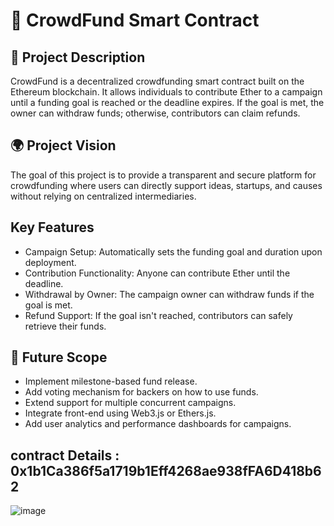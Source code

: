 # 🚀 CrowdFund Smart Contract

## 📄 Project Description
CrowdFund is a decentralized crowdfunding smart contract built on the Ethereum blockchain. It allows individuals to contribute Ether to a campaign until a funding goal is reached or the deadline expires. If the goal is met, the owner can withdraw funds; otherwise, contributors can claim refunds.

## 🌍 Project Vision
The goal of this project is to provide a transparent and secure platform for crowdfunding where users can directly support ideas, startups, and causes without relying on centralized intermediaries.

## Key Features
- Campaign Setup: Automatically sets the funding goal and duration upon deployment.
- Contribution Functionality: Anyone can contribute Ether until the deadline.
- Withdrawal by Owner: The campaign owner can withdraw funds if the goal is met.
- Refund Support: If the goal isn't reached, contributors can safely retrieve their funds.

## 🌱 Future Scope
- Implement milestone-based fund release.
- Add voting mechanism for backers on how to use funds.
- Extend support for multiple concurrent campaigns.
- Integrate front-end using Web3.js or Ethers.js.
- Add user analytics and performance dashboards for campaigns.

## contract Details : 0x1b1Ca386f5a1719b1Eff4268ae938fFA6D418b62
![image](https://github.com/user-attachments/assets/571132fd-b11e-4f53-a5a8-61ad631c507c)







